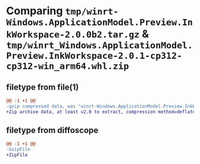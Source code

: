 # Comparing `tmp/winrt-Windows.ApplicationModel.Preview.InkWorkspace-2.0.0b2.tar.gz` & `tmp/winrt_Windows.ApplicationModel.Preview.InkWorkspace-2.0.1-cp312-cp312-win_arm64.whl.zip`

## filetype from file(1)

```diff
@@ -1 +1 @@
-gzip compressed data, was "winrt-Windows.ApplicationModel.Preview.InkWorkspace-2.0.0b2.tar", last modified: Sat Dec  2 18:20:07 2023, max compression
+Zip archive data, at least v2.0 to extract, compression method=deflate
```

## filetype from diffoscope

```diff
@@ -1 +1 @@
-GzipFile
+ZipFile
```

